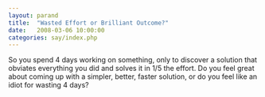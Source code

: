 ```yaml
---
layout: parand
title:  "Wasted Effort or Brilliant Outcome?"
date:   2008-03-06 10:00:00
categories: say/index.php
---
```

So you spend 4 days working on something, only to discover a solution that obviates everything you did and solves it in 1/5 the effort. Do you feel great about coming up with a simpler, better, faster solution, or do you feel like an idiot for wasting 4 days?

